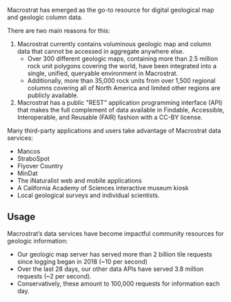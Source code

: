 Macrostrat has emerged as the go-to resource for digital geological map and
geologic column data.

There are two main reasons for this:

1. Macrostrat currently contains voluminous geologic map and column data that cannot be accessed in aggregate anywhere
   else.
    - Over 300 different geologic maps, containing more than 2.5 million rock unit polygons covering the world, have
      been integrated into a single, unified, queryable environment in Macrostrat.
    - Additionally, more than 35,000 rock units from over 1,500 regional columns covering all of North America and
      limited other regions are publicly available.
2. Macrostrat has a public "REST" application programming interface (API) that makes the full complement of data
   available in Findable, Accessible, Interoperable, and Reusable (FAIR) fashion with a CC-BY license.

Many third-party applications and users take advantage of Macrostrat data services:

- Mancos
- StraboSpot
- Flyover Country
- MinDat
- The iNaturalist web and mobile applications
- A California Academy of Sciences interactive museum kiosk
- Local geological surveys and individual scientists.

## Usage

Macrostrat’s data services have become impactful community resources for geologic information:

- Our geologic map server has served more than 2 billion tile requests since logging began in 2018 (~10 per second)
- Over the last 28 days, our other data APIs have served 3.8 million requests (~2 per second).
- Conservatively, these amount to 100,000 requests for information each day.
